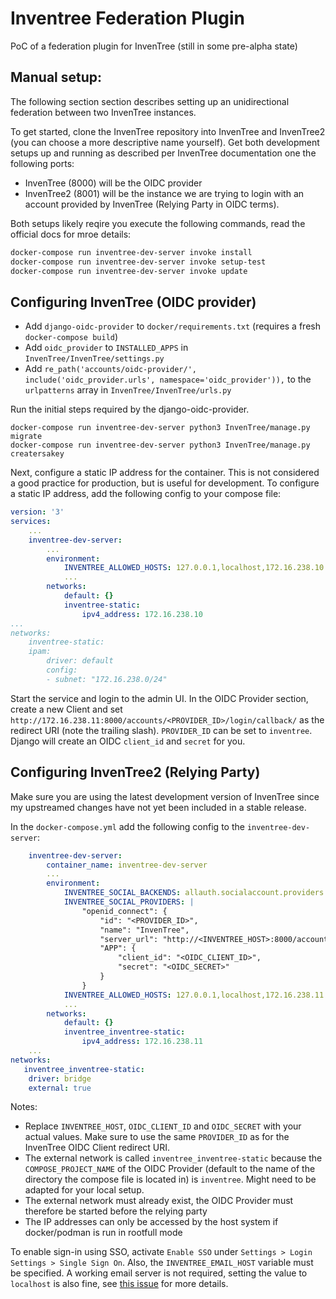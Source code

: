 # Inventree Federation Plugin

PoC of a federation plugin for InvenTree (still in some pre-alpha state)

## Manual setup:

The following section section describes setting up an unidirectional federation between two InvenTree instances.

To get started, clone the InvenTree repository into InvenTree and InvenTree2 (you can choose a more descriptive name yourself).
Get both development setups up and running as described per InvenTree documentation one the following ports:

- InvenTree (8000) will be the OIDC provider
- InvenTree2 (8001) will be the instance we are trying to login with an account provided by InvenTree (Relying Party in OIDC terms).

Both setups likely reqire you execute the following commands, read the official docs for mroe details:

```bash
docker-compose run inventree-dev-server invoke install
docker-compose run inventree-dev-server invoke setup-test
docker-compose run inventree-dev-server invoke update
```

## Configuring InvenTree (OIDC provider)

- Add `django-oidc-provider` to `docker/requirements.txt` (requires a fresh `docker-compose build`)
- Add `oidc_provider` to `INSTALLED_APPS` in `InvenTree/InvenTree/settings.py`
- Add `re_path('accounts/oidc-provider/', include('oidc_provider.urls', namespace='oidc_provider')),` to the `urlpatterns` array in `InvenTree/InvenTree/urls.py`

Run the initial steps required by the django-oidc-provider.

```shell
docker-compose run inventree-dev-server python3 InvenTree/manage.py migrate
docker-compose run inventree-dev-server python3 InvenTree/manage.py creatersakey
```

Next, configure a static IP address for the container. This is not considered a good practice for production, but is useful for development.
To configure a static IP address, add the following config to your compose file:

```yaml
version: '3'
services:
    ...
    inventree-dev-server:
        ...
        environment:
            INVENTREE_ALLOWED_HOSTS: 127.0.0.1,localhost,172.16.238.10
            ...
        networks:
            default: {}
            inventree-static:
                ipv4_address: 172.16.238.10
...
networks:
    inventree-static:
    ipam:
        driver: default
        config:
        - subnet: "172.16.238.0/24"
```

Start the service and login to the admin UI. In the OIDC Provider section, create a new Client and set `http://172.16.238.11:8000/accounts/<PROVIDER_ID>/login/callback/` as the redirect URI (note the trailing slash). `PROVIDER_ID` can be set to `inventree`. Django will create an OIDC `client_id` and `secret` for you.

## Configuring InvenTree2 (Relying Party)

Make sure you are using the latest development version of InvenTree since my upstreamed changes have not yet been included in a stable release.

In the `docker-compose.yml` add the following config to the `inventree-dev-server`:

```yaml
    inventree-dev-server:
        container_name: inventree-dev-server
        ...
        environment:
            INVENTREE_SOCIAL_BACKENDS: allauth.socialaccount.providers.openid_connect
            INVENTREE_SOCIAL_PROVIDERS: |
                "openid_connect": {
                    "id": "<PROVIDER_ID>",
                    "name": "InvenTree",
                    "server_url": "http://<INVENTREE_HOST>:8000/accounts/oidc-provider/.well-known/openid-configuration",
                    "APP": {
                        "client_id": "<OIDC_CLIENT_ID>",
                        "secret": "<OIDC_SECRET>"
                    }
                }
            INVENTREE_ALLOWED_HOSTS: 127.0.0.1,localhost,172.16.238.11
            ...
        networks:
            default: {}
            inventree_inventree-static:
                ipv4_address: 172.16.238.11
    ...
networks:
   inventree_inventree-static:
    driver: bridge
    external: true
```

Notes:

- Replace `INVENTREE_HOST`, `OIDC_CLIENT_ID` and `OIDC_SECRET` with your actual values. Make sure to use the same `PROVIDER_ID` as for the InvenTree OIDC Client redirect URI.
- The external network is called `inventree_inventree-static` because the `COMPOSE_PROJECT_NAME` of the OIDC Provider (default to the name of the directory the compose file is located in) is `inventree`. Might need to be adapted for your local setup.
- The external network must already exist, the OIDC Provider must therefore be started before the relying party
- The IP addresses can only be accessed by the host system if docker/podman is run in rootfull mode

To enable sign-in using SSO, activate `Enable SSO` under `Settings > Login Settings > Single Sign On`. Also, the `INVENTREE_EMAIL_HOST` variable must be specified. A working email server is not required, setting the value to `localhost` is also fine, see [this issue](https://github.com/inventree/InvenTree/issues/4553) for more details.

